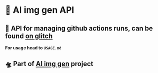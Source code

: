 # 🎉 AI img gen API

## 🍹 API for managing github actions runs, can be found [on glitch](https://polar-tan-jar.glitch.me/)

**For usage head to `USAGE.md`**

## 🛸 Part of [AI img gen](https://ai-image-gen.github.io/) project
